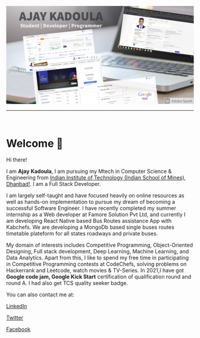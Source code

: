 
![alt text](https://github.com/AjayKadoula/AjayKadoula/blob/0078af4dbbd1139f93cecdd65045dfdfd2668f83/ak_bg1.png)


<hr>
<br>

<h1> Welcome  👋</h1>

Hi there! 

I am <b>Ajay Kadoula</b>, I am pursuing my Mtech in Computer Science & Engineering from <a href="https://iitism.ac.in/" target="_blank">Indian Institute of Technology (Indian School of Mines), Dhanbad!</a>. I am a Full Stack Developer.

I am largely self-taught and have focused heavily on online resources as well as hands-on implementation to pursue my dream of becoming a successful Software Engineer. I have recently completed my summer internship as a Web developer at Famore Solution Pvt Ltd, and currently I am developing React Native based Bus Routes assistance App with Kabchefs. We are developing a MongoDb based single buses routes timetable plateform for all states roadways and private buses.

My domain of interests includes Competitive Programming, Object-Oriented Designing, Full stack development, Deep Learning, Machine Learning, and Data Analytics. Apart from this, I like to spend my free time in participating in Competitive Programming contests at CodeChefs, solving problems on Hackerrank and Leetcode, watch movies & TV-Series. In 2021,I have got <b>Google code jam, Google Kick Start</b> certification of qualification round and round A. I had also get TCS quality seeker badge.



You can also contact me at:

<a href="https://www.linkedin.com/in/ajaykadoula/" >LinkedIn</a>

<a href="https://stackoverflow.com/users/9614482/ajay-kadoula" target="_blank">Twitter</a>

<a href="https://www.facebook.com/ajay.kadoula.39/" target="_blank">Facebook</a>

